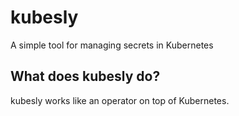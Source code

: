 # kubesly
A simple tool for managing secrets in Kubernetes

## What does kubesly do?
kubesly works like an operator on top of Kubernetes. 



